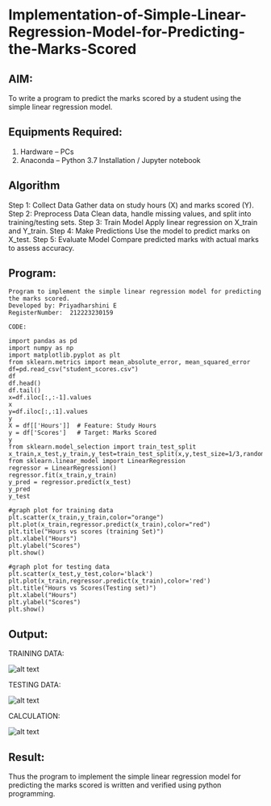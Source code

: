 # Implementation-of-Simple-Linear-Regression-Model-for-Predicting-the-Marks-Scored

## AIM:
To write a program to predict the marks scored by a student using the simple linear regression model.

## Equipments Required:
1. Hardware – PCs
2. Anaconda – Python 3.7 Installation / Jupyter notebook

## Algorithm
Step 1: Collect Data
Gather data on study hours (X) and marks scored (Y).
Step 2: Preprocess Data
Clean data, handle missing values, and split into training/testing sets.
Step 3: Train Model
Apply linear regression on X_train and Y_train.
Step 4: Make Predictions
Use the model to predict marks on X_test.
Step 5: Evaluate Model
Compare predicted marks with actual marks to assess accuracy.

## Program:
```
Program to implement the simple linear regression model for predicting the marks scored.
Developed by: Priyadharshini E
RegisterNumber:  212223230159

CODE:

import pandas as pd
import numpy as np
import matplotlib.pyplot as plt
from sklearn.metrics import mean_absolute_error, mean_squared_error
df=pd.read_csv("student_scores.csv")
df
df.head()
df.tail()
x=df.iloc[:,:-1].values
x
y=df.iloc[:,:1].values
y
X = df[['Hours']]  # Feature: Study Hours
y = df['Scores']   # Target: Marks Scored
y
from sklearn.model_selection import train_test_split
x_train,x_test,y_train,y_test=train_test_split(x,y,test_size=1/3,random_state=0)
from sklearn.linear_model import LinearRegression
regressor = LinearRegression()
regressor.fit(x_train,y_train)
y_pred = regressor.predict(x_test)
y_pred
y_test

#graph plot for training data
plt.scatter(x_train,y_train,color="orange")
plt.plot(x_train,regressor.predict(x_train),color="red")
plt.title("Hours vs scores (training Set)")
plt.xlabel("Hours")
plt.ylabel("Scores")
plt.show()

#graph plot for testing data
plt.scatter(x_test,y_test,color='black')
plt.plot(x_train,regressor.predict(x_train),color='red')
plt.title("Hours vs Scores(Testing set)")
plt.xlabel("Hours")
plt.ylabel("Scores")
plt.show()
```

## Output:

TRAINING DATA:

![alt text](train.png)

TESTING DATA:

![alt text](test.png)

CALCULATION:

![alt text](calc.png)


## Result:
Thus the program to implement the simple linear regression model for predicting the marks scored is written and verified using python programming.
